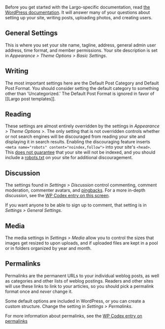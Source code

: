 Before you get started with the Largo-specific documentation, read [the WordPress documentation](http://codex.wordpress.org/First_Steps_With_WordPress). It will answer many of your questions about setting up your site, writing posts, uploading photos, and creating users. 

## General Settings

This is where you set your site name, tagline, address, general admin user address, time format, and member permissions. Your site description is set in *Appearance &gt; Theme Options &gt; Basic Settings*. 

## Writing

The most important settings here are the Default Post Category and Default Post Format. You should consider setting the default category to something other than 'Uncategorized.' The Default Post Format is ignored in favor of [[Largo post templates]].

## Reading

These settings are almost entirely overridden by the settings in *Appearance &gt; Theme Options &gt;*. The only setting that is not overridden controls whether or not search engines will be discouraged from reading your site and displaying it in search results. Enabling the discouraging feature inserts `<meta name="robots" content="noindex,follow">` into your site's `<head>`. This [does not guarantee](http://www.robotstxt.org/meta.html) that your site will not be indexed, and you should include a [robots.txt](http://www.robotstxt.org/robotstxt.html) on your site for additional discouragement.

## Discussion

The settings found in *Settings &gt; Discussion* control commenting, comment moderation, commenter avatars, and [pingbacks](http://codex.wordpress.org/Introduction_to_Blogging#Pingbacks). For a more in-depth discussion, see the [WP Codex entry on this screen](http://codex.wordpress.org/Settings_Discussion_Screen). 

If you want anyone to be able to sign up to comment, that setting is in *Settings &gt; General Settings*. 

## Media 

The media settings in *Settings &gt; Media* allow you to control the sizes that images get resized to upon uploads, and if uploaded files are kept in a pool or in folders organized by year and month. 

## Permalinks

Permalinks are the permanent URLs to your individual weblog posts, as well as categories and other lists of weblog postings. Readers and other sites will use these links to link to your articles, so you should pick a permalink format once and *never* change it. 

Some default options are included in WordPress, or you can create a custom structure. Change the setting in *Settings &gt; Permalinks*. 

For more information about permalinks, see the [WP Codex entry on permalinks](http://codex.wordpress.org/Using_Permalinks)

